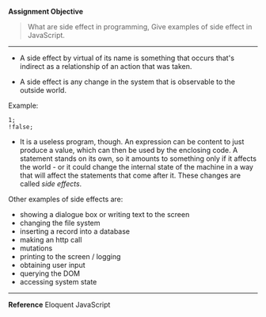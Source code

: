 **Assignment Objective**
>What are side effect in programming, Give examples of side effect in JavaScript.
****

- A side effect by virtual of its name is something that occurs that's indirect as a relationship of an action that was taken.

- A side effect is any change in the system that is observable to the outside world.

Example: 

```
1;
!false;

```
- It is a useless program, though. An expression can be content to just produce
a value, which can then be used by the enclosing code. A statement stands on
its own, so it amounts to something only if it affects the world - or it could change
the internal state of the machine in a way that will affect the statements that
come after it. These changes are called _side effects_. 

Other examples of side effects are:

- showing a dialogue box or writing text to the screen 
- changing the file system
- inserting a record into a database
- making an http call
- mutations
- printing to the screen / logging
- obtaining user input
- querying the DOM
- accessing system state

****
**Reference**
Eloquent JavaScript